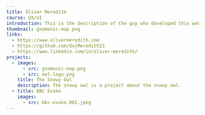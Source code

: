 ```yaml
---
title: Oliver Meredith
course: UX/UI
introduction: This is the description of the guy who developed this website.
thumbnail: gnomonic-map.png
links:
  - https://www.olivermeredith.com
  - https://github.com/OajMeredith23
  - https://www.linkedin.com/in/oliver-meredith/
projects:
  - images:
      - src: gnomonic-map.png
      - src: owl-logo.png
    title: The Snowy Owl
    description: The snowy owl is a project about the snowy owl.
  - title: BBC Evoke
    images:
      - src: bbc-evoke.001.jpeg
---
```

